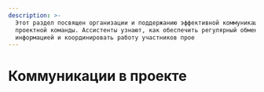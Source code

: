 ```yaml
---
description: >-
  Этот раздел посвящен организации и поддержанию эффективной коммуникации внутри
  проектной команды. Ассистенты узнают, как обеспечить регулярный обмен
  информацией и координировать работу участников прое
---
```


# Коммуникации в проекте

